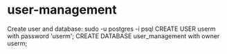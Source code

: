 # user-management
Create user and database:
sudo -u postgres -i psql
CREATE USER userm with password 'userm';
CREATE DATABASE user_management with owner userm;